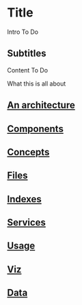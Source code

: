 # Title

Intro To Do

## Subtitles

Content To Do

What this is all about

## [An architecture]('./anarchitecture')

## [Components]('./components')

## [Concepts]('./concepts')

## [Files]('./files')

## [Indexes]('./indexes')

## [Services]('./services')

## [Usage]('./usage')

## [Viz]('./viz.data')

## [Data]('./viz.data')